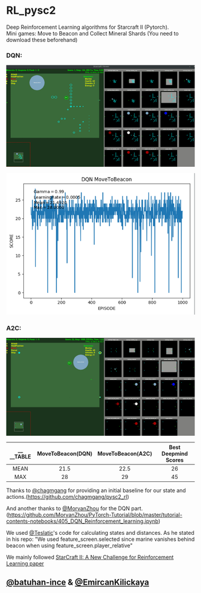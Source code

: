 # RL_pysc2
Deep Reinforcement Learning algorithms for Starcraft II (Pytorch).\
Mini games: Move to Beacon and Collect Mineral Shards (You need to download these beforehand)

### DQN:



![DQN](Gifs/DQN1-MTB.gif)


![DQN](Test_Graphs/DQN-MTB.png)



### A2C:



![A2C](Gifs/A2C-MTB.gif)







|     __ __TABLE        |  MoveToBeacon(DQN) |  MoveToBeacon(A2C) | Best Deepmind Scores|   
| :---:         |     :---:      |          :---: |           :---: |
|  MEAN   | 21.5     | 22.5    | 26
|  MAX     | 28       | 29      | 45





Thanks to [@chagmgang](https://github.com/chagmgang) for providing an initial baseline for our state and actions.(https://github.com/chagmgang/pysc2_rl)

And another thanks to [@MorvanZhou](https://github.com/MorvanZhou) for the DQN part. (https://github.com/MorvanZhou/PyTorch-Tutorial/blob/master/tutorial-contents-notebooks/405_DQN_Reinforcement_learning.ipynb)

We used [@Teslatic](https://github.com/Teslatic)'s code for calculating states and distances. As he stated in his repo: "We used  feature_screen.selected since marine vanishes behind beacon when using feature_screen.player_relative"

We mainly followed [StarCraft II: A New Challenge for Reinforcement Learning paper](https://deepmind.com/documents/110/sc2le.pdf)

## [@batuhan-ince](https://github.com/batuhan-ince) & [@EmircanKilickaya](https://github.com/EmircanKilickaya)

 
